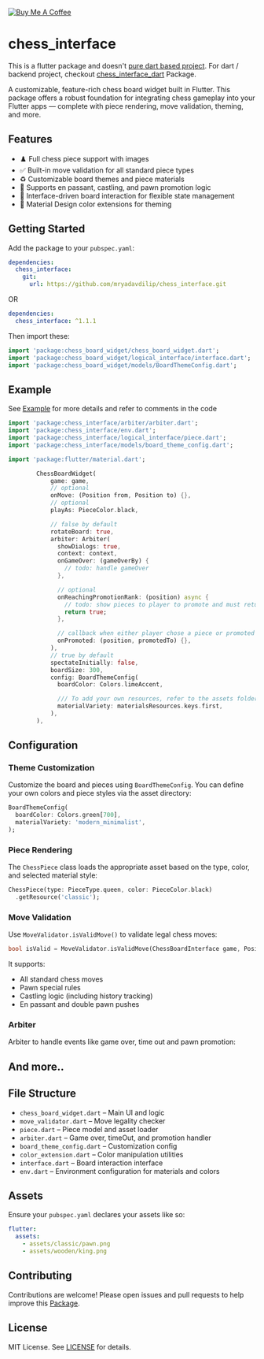 [![Buy Me A Coffee](https://cdn.buymeacoffee.com/buttons/v2/default-yellow.png)](https://www.buymeacoffee.com/mryadavdilip)

# chess_interface

This is a flutter package and doesn't <u>pure dart based project</u>. For dart / backend project, checkout [chess_interface_dart](https://www.pub.dev/packages/chess_interface_dart) Package.

A customizable, feature-rich chess board widget built in Flutter. This package offers a robust foundation for integrating chess gameplay into your Flutter apps — complete with piece rendering, move validation, theming, and more.

## Features

- ♟️ Full chess piece support with images
- ✅ Built-in move validation for all standard piece types
- ♻️ Customizable board themes and piece materials
- 🔄 Supports en passant, castling, and pawn promotion logic
- 📐 Interface-driven board interaction for flexible state management
- 🎨 Material Design color extensions for theming

## Getting Started

Add the package to your `pubspec.yaml`:

```yaml
dependencies:
  chess_interface:
    git:
      url: https://github.com/mryadavdilip/chess_interface.git
```

OR

```yaml
dependencies:
  chess_interface: ^1.1.1
```

Then import these:

```dart
import 'package:chess_board_widget/chess_board_widget.dart';
import 'package:chess_board_widget/logical_interface/interface.dart';
import 'package:chess_board_widget/models/BoardThemeConfig.dart';
```

## Example

See [Example](example/main.dart) for more details and refer to comments in the code

```dart
import 'package:chess_interface/arbiter/arbiter.dart';
import 'package:chess_interface/env.dart';
import 'package:chess_interface/logical_interface/piece.dart';
import 'package:chess_interface/models/board_theme_config.dart';

import 'package:flutter/material.dart';

        ChessBoardWidget(
            game: game,
            // optional
            onMove: (Position from, Position to) {},
            // optional
            playAs: PieceColor.black,

            // false by default
            rotateBoard: true,
            arbiter: Arbiter(
              showDialogs: true,
              context: context,
              onGameOver: (gameOverBy) {
                // todo: handle gameOver
              },

              // optional
              onReachingPromotionRank: (position) async {
                // todo: show pieces to player to promote and must return whether player chose a piece or not, if returns false (i.e, player doesn't choose a piece), default promotion is made to queen.
                return true;
              },

              // callback when either player chose a piece or promoted to default (queen)
              onPromoted: (position, promotedTo) {},
            ),
            // true by default
            spectateInitially: false,
            boardSize: 300,
            config: BoardThemeConfig(
              boardColor: Colors.limeAccent,

              /// To add your own resources, refer to the assets folder structure inside this package. If your resources includes sparate materials for each color, add to path like this: "assets/your_materials_name/black/king.png" (or /white/ for white pieces). and same for all other pieces. If you've simple and fillable png recourses, simply add them in "assets/your_materials_name/bishop.png" path.
              materialVariety: materialsResources.keys.first,
            ),
        ),
```

## Configuration

### Theme Customization

Customize the board and pieces using `BoardThemeConfig`. You can define your own colors and piece styles via the asset directory:

```dart
BoardThemeConfig(
  boardColor: Colors.green[700],
  materialVariety: 'modern_minimalist',
);
```

### Piece Rendering

The `ChessPiece` class loads the appropriate asset based on the type, color, and selected material style:

```dart
ChessPiece(type: PieceType.queen, color: PieceColor.black)
  .getResource('classic');
```

### Move Validation

Use `MoveValidator.isValidMove()` to validate legal chess moves:

```dart
bool isValid = MoveValidator.isValidMove(ChessBoardInterface game, Position from, Position to);
```

It supports:

- All standard chess moves
- Pawn special rules
- Castling logic (including history tracking)
- En passant and double pawn pushes

### Arbiter

Arbiter to handle events like game over, time out and pawn promotion:

## And more..

## File Structure

- `chess_board_widget.dart` – Main UI and logic
- `move_validator.dart` – Move legality checker
- `piece.dart` – Piece model and asset loader
- `arbiter.dart` – Game over, timeOut, and promotion handler
- `board_theme_config.dart` – Customization config
- `color_extension.dart` – Color manipulation utilities
- `interface.dart` – Board interaction interface
- `env.dart` – Environment configuration for materials and colors

## Assets

Ensure your `pubspec.yaml` declares your assets like so:

```yaml
flutter:
  assets:
    - assets/classic/pawn.png
    - assets/wooden/king.png
```

## Contributing

Contributions are welcome! Please open issues and pull requests to help improve this [Package](https://www.github.com/mryadavdilip/chess_interface.git).

## License

MIT License. See [LICENSE](LICENSE) for details.
